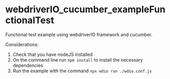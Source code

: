 # webdriverIO_cucumber_exampleFunctionalTest
Functional test example using webdriverIO framework and cucumber.

Considerations:
  1. Check that you have nodeJS installed
  2. On the command line run ```npm install``` to install the necessary dependencies
  3. Run the example with the command ```npx wdio run ./wdio.conf.js```
